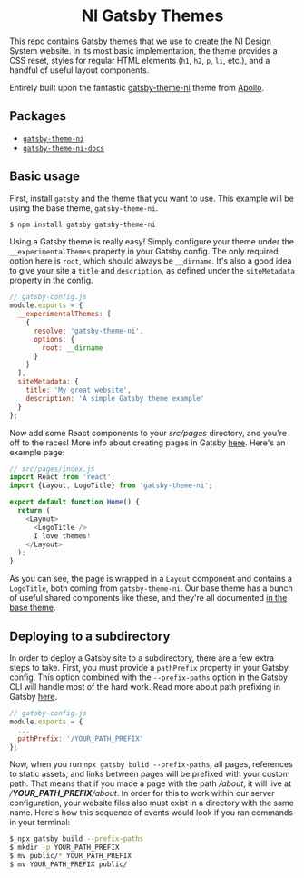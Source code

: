 <div align="center">
<!--   <img height="80" src="https://i.imgur.com/RcWoDL4.png"> -->
  <h1 align="center">NI Gatsby Themes</h1>
</div>

This repo contains [Gatsby](https://gatsbyjs.org) themes that we use to create the NI Design System website. In its most basic implementation, the theme provides a CSS reset, styles for regular HTML elements (`h1`, `h2`, `p`, `li`, etc.), and a handful of useful layout components.

Entirely built upon the fantastic [gatsby-theme-ni](https://github.com/apollographql/gatsby-theme-ni) theme from [Apollo](https://www.apollographql.com).

## Packages

- [`gatsby-theme-ni`](./packages/gatsby-theme-ni)
- [`gatsby-theme-ni-docs`](./packages/gatsby-theme-ni-docs)

## Basic usage

First, install `gatsby` and the theme that you want to use. This example will be using the base theme, `gatsby-theme-ni`.

```bash
$ npm install gatsby gatsby-theme-ni
```

Using a Gatsby theme is really easy! Simply configure your theme under the `__experimentalThemes` property in your Gatsby config. The only required option here is `root`, which should always be `__dirname`. It's also a good idea to give your site a `title` and `description`, as defined under the `siteMetadata` property in the config.

```js
// gatsby-config.js
module.exports = {
  __experimentalThemes: [
    {
      resolve: 'gatsby-theme-ni',
      options: {
        root: __dirname
      }
    }
  ],
  siteMetadata: {
    title: 'My great website',
    description: 'A simple Gatsby theme example'
  }
};
```

Now add some React components to your _src/pages_ directory, and you're off to the races! More info about creating pages in Gatsby [here](https://www.gatsbyjs.org/docs/creating-and-modifying-pages/). Here's an example page:

```js
// src/pages/index.js
import React from 'react';
import {Layout, LogoTitle} from 'gatsby-theme-ni';

export default function Home() {
  return (
    <Layout>
      <LogoTitle />
      I love themes!
    </Layout>
  );
}
```

As you can see, the page is wrapped in a `Layout` component and contains a `LogoTitle`, both coming from `gatsby-theme-ni`. Our base theme has a bunch of useful shared components like these, and they're all documented [in the base theme](./packages/gatsby-theme-ni).

## Deploying to a subdirectory

In order to deploy a Gatsby site to a subdirectory, there are a few extra steps to take. First, you must provide a `pathPrefix` property in your Gatsby config. This option combined with the `--prefix-paths` option in the Gatsby CLI will handle most of the hard work. Read more about path prefixing in Gatsby [here](https://www.gatsbyjs.org/docs/path-prefix/).

```js
// gatsby-config.js
module.exports = {
  ...
  pathPrefix: '/YOUR_PATH_PREFIX'
};
```

Now, when you run `npx gatsby bulid --prefix-paths`, all pages, references to static assets, and links between pages will be prefixed with your custom path. That means that if you made a page with the path _/about_, it will live at _/**YOUR_PATH_PREFIX**/about_. In order for this to work within our server configuration, your website files also must exist in a directory with the same name. Here's how this sequence of events would look if you ran commands in your terminal:

```bash
$ npx gatsby build --prefix-paths
$ mkdir -p YOUR_PATH_PREFIX
$ mv public/* YOUR_PATH_PREFIX
$ mv YOUR_PATH_PREFIX public/
```

